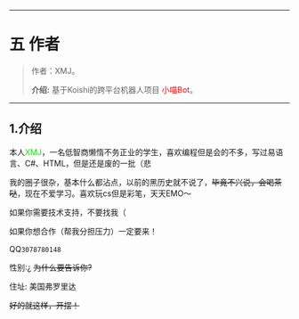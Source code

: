 ------

# 五 作者

> 作者：XMJ。
>
> **介绍:** 基于Koishi的跨平台机器人项目 <font color=red>小喵Bot</font>。

---

## 1.介绍

本人<font color=gree>XMJ</font>，一名低智商懒惰不务正业的学生，喜欢编程但是会的不多，写过易语言、C#、HTML，但是还是废的一批（悲

我的圈子很杂，基本什么都沾点，以前的黑历史就不说了，~~毕竟不兴说，会喝茶哒~~，现在不爱学习。喜欢玩cs但是彩笔，天天EMO～

如果你需要技术支持，不要找我（

如果你想合作（帮我分担压力）一定要来！

QQ`3078780148`

性别:¿  ~~为什么要告诉你?~~

住址: 美国弗罗里达

~~好的就这样，开摆！~~